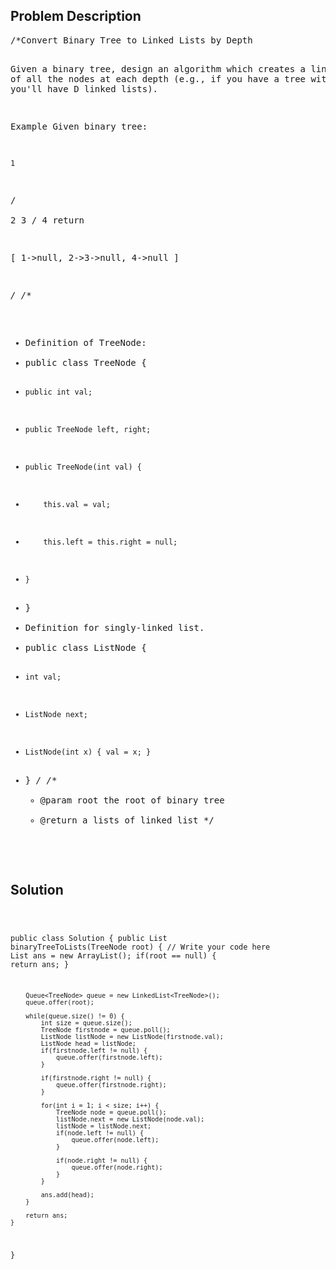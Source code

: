 <!--
<style>
  body { font-family: Arial, sans-serif; }
  .container { max-width: 100%; margin: 0 auto; padding: 10px; }
  .comment-block { background-color: #f9f9f9; padding: 10px; border-left: 5px solid #ccc; width: 200px; margin: 20px auto; overflow-wrap: break-word; white-space: pre-wrap; }
  .code-block { background-color: #f4f4f4; padding: 10px; border: 1px solid #ddd; width: 50%; margin: 20px auto; overflow-wrap: break-word; white-space: pre-wrap; }
</style>
-->

<div class='container'>
<h2>Problem Description</h2>
<div class='comment-block'>
<pre>
/*Convert Binary Tree to Linked Lists by Depth

Given a binary tree, design an algorithm which creates a linked list of all the nodes at each depth 
(e.g., if you have a tree with depth D, you'll have D linked lists).

Example
Given binary tree:

    1
   / \
  2   3
 /
4
return

[
  1->null,
  2->3->null,
  4->null
]

*/
/**
 * Definition of TreeNode:
 * public class TreeNode {
 *     public int val;
 *     public TreeNode left, right;
 *     public TreeNode(int val) {
 *         this.val = val;
 *         this.left = this.right = null;
 *     }
 * }
 * Definition for singly-linked list.
 * public class ListNode {
 *     int val;
 *     ListNode next;
 *     ListNode(int x) { val = x; }
 * }
 */
    /**
     * @param root the root of binary tree
     * @return a lists of linked list
     */
</pre>
</div>

<h2>Solution</h2>
<div class='code-block'>
<pre><code class='language-java'>

public class Solution {
    public List<ListNode> binaryTreeToLists(TreeNode root) {
        // Write your code here
        List<ListNode> ans = new ArrayList<ListNode>();
        if(root == null) {
            return ans;
        }
        
        Queue<TreeNode> queue = new LinkedList<TreeNode>();
        queue.offer(root);
        
        while(queue.size() != 0) {
            int size = queue.size();
            TreeNode firstnode = queue.poll();
            ListNode listNode = new ListNode(firstnode.val);
            ListNode head = listNode;
            if(firstnode.left != null) {
                queue.offer(firstnode.left);
            }
            
            if(firstnode.right != null) {
                queue.offer(firstnode.right);
            }
            
            for(int i = 1; i < size; i++) {
                TreeNode node = queue.poll();
                listNode.next = new ListNode(node.val);
                listNode = listNode.next;
                if(node.left != null) {
                    queue.offer(node.left);
                }
                
                if(node.right != null) {
                    queue.offer(node.right);
                }
            }
            
            ans.add(head);
        }
        
        return ans;
    }
}</code></pre>
</div>
</div>
